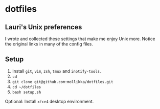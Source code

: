 # dotfiles
## Lauri's Unix preferences

I wrote and collected these settings that make me enjoy Unix more.
Notice the original links in many of the config files.

## Setup

1. Install `git`, `vim`, `zsh`, `tmux` and `inotify-tools`.
2. `cd`
3. `git clone git@github.com:mollikka/dotfiles.git`
4. `cd ~/dotfiles`
5. `bash setup.sh`

Optional: Install `xfce4` desktop environment.
